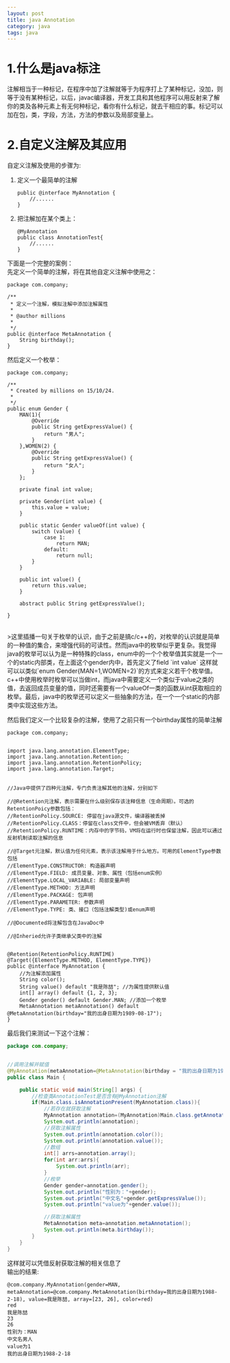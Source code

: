 ```yaml
---
layout: post
title: java Annotation
category: java
tags: java
---
```


# 1.什么是java标注

注解相当于一种标记，在程序中加了注解就等于为程序打上了某种标记，没加，则等于没有某种标记，以后，javac编译器，开发工具和其他程序可以用反射来了解你的类及各种元素上有无何种标记，看你有什么标记，就去干相应的事。标记可以加在包，类，字段，方法，方法的参数以及局部变量上。

# 2.自定义注解及其应用

自定义注解及使用的步骤为:

1. 定义一个最简单的注解

	```
	public @interface MyAnnotation {
	    //......
	}
	```

2. 把注解加在某个类上：

	```
	@MyAnnotation
	public class AnnotationTest{
	    //......
	}
	```
	
下面是一个完整的案例：<br/>先定义一个简单的注解，将在其他自定义注解中使用之：

```
package com.company;

/**
 * 定义一个注解，模拟注解中添加注解属性
 *
 * @author millions
 *
 */
public @interface MetaAnnotation {
    String birthday();
}
```

然后定义一个枚举：

```
package com.company;

/**
 * Created by millions on 15/10/24.
 *
 */
public enum Gender {
    MAN(1){
        @Override
        public String getExpressValue() {
            return "男人";
        }
    },WOMEN(2) {
        @Override
        public String getExpressValue() {
            return "女人";
        }
    };

    private final int value;

    private Gender(int value) {
        this.value = value;
    }

    public static Gender valueOf(int value) {
        switch (value) {
            case 1:
                return MAN;
            default:
                return null;
        }
    }

    public int value() {
        return this.value;
    }

    abstract public String getExpressValue();

}

```

<br/>
>这里插播一句关于枚举的认识，由于之前是搞c/c++的，对枚举的认识就是简单的一种值的集合，来增强代码的可读性。然而java中的枚举似乎更复杂。我觉得java的枚举可以认为是一种特殊的class，enum中的一个个枚举值其实就是一个一个的static内部类，在上面这个gender内中，首先定义了field `int value`  这样就可以以类似`enum Gender{MAN=1,WOMEN=2}`的方式来定义若干个枚举值。c++中使用枚举时枚举可以当做int，而java中需要定义一个类似于value之类的值，去返回成员变量的值，同时还需要有一个valueOf一类的函数从int获取相应的枚举。最后，java中的枚举还可以定义一些抽象的方法，在一个一个static的内部类中实现这些方法。

然后我们定义一个比较复杂的注解，使用了之前只有一个birthday属性的简单注解

```
package com.company;


import java.lang.annotation.ElementType;
import java.lang.annotation.Retention;
import java.lang.annotation.RetentionPolicy;
import java.lang.annotation.Target;


//Java中提供了四种元注解，专门负责注解其他的注解，分别如下

//@Retention元注解，表示需要在什么级别保存该注释信息（生命周期）。可选的RetentionPoicy参数包括：
//RetentionPolicy.SOURCE: 停留在java源文件，编译器被丢掉
//RetentionPolicy.CLASS：停留在class文件中，但会被VM丢弃（默认）
//RetentionPolicy.RUNTIME：内存中的字节码，VM将在运行时也保留注解，因此可以通过反射机制读取注解的信息

//@Target元注解，默认值为任何元素，表示该注解用于什么地方。可用的ElementType参数包括
//ElementType.CONSTRUCTOR: 构造器声明
//ElementType.FIELD: 成员变量、对象、属性（包括enum实例）
//ElementType.LOCAL_VARIABLE: 局部变量声明
//ElementType.METHOD: 方法声明
//ElementType.PACKAGE: 包声明
//ElementType.PARAMETER: 参数声明
//ElementType.TYPE: 类、接口（包括注解类型)或enum声明

//@Documented将注解包含在JavaDoc中

//@Inheried允许子类继承父类中的注解


@Retention(RetentionPolicy.RUNTIME)
@Target({ElementType.METHOD, ElementType.TYPE})
public @interface MyAnnotation {
    //为注解添加属性
    String color();
    String value() default "我是陈喆"; //为属性提供默认值
    int[] array() default {1, 2, 3};
    Gender gender() default Gender.MAN; //添加一个枚举
    MetaAnnotation metaAnnotation() default @MetaAnnotation(birthday="我的出身日期为1989-08-17");
}
```


最后我们来测试一下这个注解：

```java
package com.company;


//调用注解并赋值
@MyAnnotation(metaAnnotation=@MetaAnnotation(birthday = "我的出身日期为1988-2-18"),color="red", array={23, 26})
public class Main {

    public static void main(String[] args) {
        //检查类AnnotationTest是否含有@MyAnnotation注解
        if(Main.class.isAnnotationPresent(MyAnnotation.class)){
            //若存在就获取注解
            MyAnnotation annotation=(MyAnnotation)Main.class.getAnnotation(MyAnnotation.class);
            System.out.println(annotation);
            //获取注解属性
            System.out.println(annotation.color());
            System.out.println(annotation.value());
            //数组
            int[] arrs=annotation.array();
            for(int arr:arrs){
                System.out.println(arr);
            }
            //枚举
            Gender gender=annotation.gender();
            System.out.println("性别为："+gender);
            System.out.println("中文名"+gender.getExpressValue());
            System.out.println("value为"+gender.value());

            //获取注解属性
            MetaAnnotation meta=annotation.metaAnnotation();
            System.out.println(meta.birthday());
        }
    }
}
```

这样就可以凭借反射获取注解的相关信息了 <br/>
输出的结果:

```
@com.company.MyAnnotation(gender=MAN, metaAnnotation=@com.company.MetaAnnotation(birthday=我的出身日期为1988-2-18), value=我是陈喆, array=[23, 26], color=red)
red
我是陈喆
23
26
性别为：MAN
中文名男人
value为1
我的出身日期为1988-2-18
```